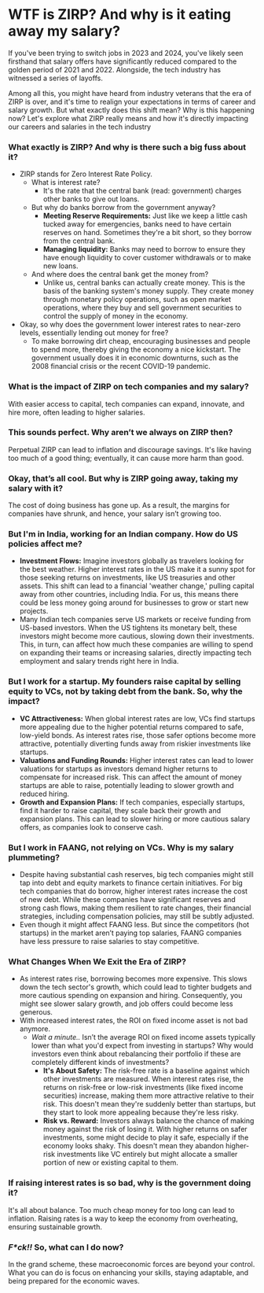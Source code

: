# WTF is ZIRP? And why is it eating away my salary?
If you've been trying to switch jobs in 2023 and 2024, you've likely seen firsthand that salary offers have significantly reduced compared to the golden period of 2021 and 2022. Alongside, the tech industry has witnessed a series of layoffs.

Among all this, you might have heard from industry veterans that the era of ZIRP is over, and it's time to realign your expectations in terms of career and salary growth. But what exactly does this shift mean? Why is this happening now?
Let's explore what ZIRP really means and how it's directly impacting our careers and salaries in the tech industry

### What exactly is ZIRP? And why is there such a big fuss about it?
- ZIRP stands for Zero Interest Rate Policy.
  - What is interest rate?
    - It's the rate that the central bank (read: government) charges other banks to give out loans.
  - But why do banks borrow from the government anyway?
    - **Meeting Reserve Requirements:** Just like we keep a little cash tucked away for emergencies, banks need to have certain reserves on hand. Sometimes they're a bit short, so they borrow from the central bank.
    - **Managing liquidity:** Banks may need to borrow to ensure they have enough liquidity to cover customer withdrawals or to make new loans.
  - And where does the central bank get the money from?
    - Unlike us, central banks can actually create money. This is the basis of the banking system's money supply. They create money through monetary policy operations, such as open market operations, where they buy and sell government securities to control the supply of money in the economy.
- Okay, so why does the government lower interest rates to near-zero levels, essentially lending out money for free?
  - To make borrowing dirt cheap, encouraging businesses and people to spend more, thereby giving the economy a nice kickstart. The government usually does it in economic downturns, such as the 2008 financial crisis or the recent COVID-19 pandemic.

### What is the impact of ZIRP on tech companies and my salary?
With easier access to capital, tech companies can expand, innovate, and hire more, often leading to higher salaries.

### This sounds perfect. Why aren’t we always on ZIRP then?
Perpetual ZIRP can lead to inflation and discourage savings. It's like having too much of a good thing; eventually, it can cause more harm than good.

### Okay, that’s all cool. But why is ZIRP going away, taking my salary with it?
The cost of doing business has gone up. As a result, the margins for companies have shrunk, and hence, your salary isn’t growing too.

### But I'm in India, working for an Indian company. How do US policies affect me?
- **Investment Flows:** Imagine investors globally as travelers looking for the best weather. Higher interest rates in the US make it a sunny spot for those seeking returns on investments, like US treasuries and other assets. This shift can lead to a financial 'weather change,' pulling capital away from other countries, including India. For us, this means there could be less money going around for businesses to grow or start new projects.
- Many Indian tech companies serve US markets or receive funding from US-based investors. When the US tightens its monetary belt, these investors might become more cautious, slowing down their investments. This, in turn, can affect how much these companies are willing to spend on expanding their teams or increasing salaries, directly impacting tech employment and salary trends right here in India.

### But I work for a startup. My founders raise capital by selling equity to VCs, not by taking debt from the bank. So, why the impact?
- **VC Attractiveness:** When global interest rates are low, VCs find startups more appealing due to the higher potential returns compared to safe, low-yield bonds. As interest rates rise, those safer options become more attractive, potentially diverting funds away from riskier investments like startups.
- **Valuations and Funding Rounds:** Higher interest rates can lead to lower valuations for startups as investors demand higher returns to compensate for increased risk. This can affect the amount of money startups are able to raise, potentially leading to slower growth and reduced hiring.
- **Growth and Expansion Plans:** If tech companies, especially startups, find it harder to raise capital, they scale back their growth and expansion plans. This can lead to slower hiring or more cautious salary offers, as companies look to conserve cash.

### But I work in FAANG, not relying on VCs. Why is my salary plummeting?
- Despite having substantial cash reserves, big tech companies might still tap into debt and equity markets to finance certain initiatives. For big tech companies that do borrow, higher interest rates increase the cost of new debt. While these companies have significant reserves and strong cash flows, making them resilient to rate changes, their financial strategies, including compensation policies, may still be subtly adjusted.
- Even though it might affect FAANG less. But since the competitors (hot startups) in the market aren’t paying top salaries, FAANG companies have less pressure to raise salaries to stay competitive.

### What Changes When We Exit the Era of ZIRP?
- As interest rates rise, borrowing becomes more expensive. This slows down the tech sector's growth, which could lead to tighter budgets and more cautious spending on expansion and hiring. Consequently, you might see slower salary growth, and job offers could become less generous.
- With increased interest rates, the ROI on fixed income asset is not bad anymore.
  - _Wait a minute.._ Isn’t the average ROI on fixed income assets typically lower than what you'd expect from investing in startups? Why would investors even think about rebalancing their portfolio if these are completely different kinds of investments?
    - **It's About Safety:** The risk-free rate is a baseline against which other investments are measured. When interest rates rise, the returns on risk-free or low-risk investments (like fixed income securities) increase, making them more attractive relative to their risk.  This doesn't mean they're suddenly better than startups, but they start to look more appealing because they're less risky.
    - **Risk vs. Reward:** Investors always balance the chance of making money against the risk of losing it. With higher returns on safer investments, some might decide to play it safe, especially if the economy looks shaky. This doesn't mean they abandon higher-risk investments like VC entirely but might allocate a smaller portion of new or existing capital to them.

### If raising interest rates is so bad, why is the government doing it?
It's all about balance. Too much cheap money for too long can lead to inflation. Raising rates is a way to keep the economy from overheating, ensuring sustainable growth.

### _F*ck!!_ So, what can I do now?
In the grand scheme, these macroeconomic forces are beyond your control. What you can do is focus on enhancing your skills, staying adaptable, and being prepared for the economic waves.